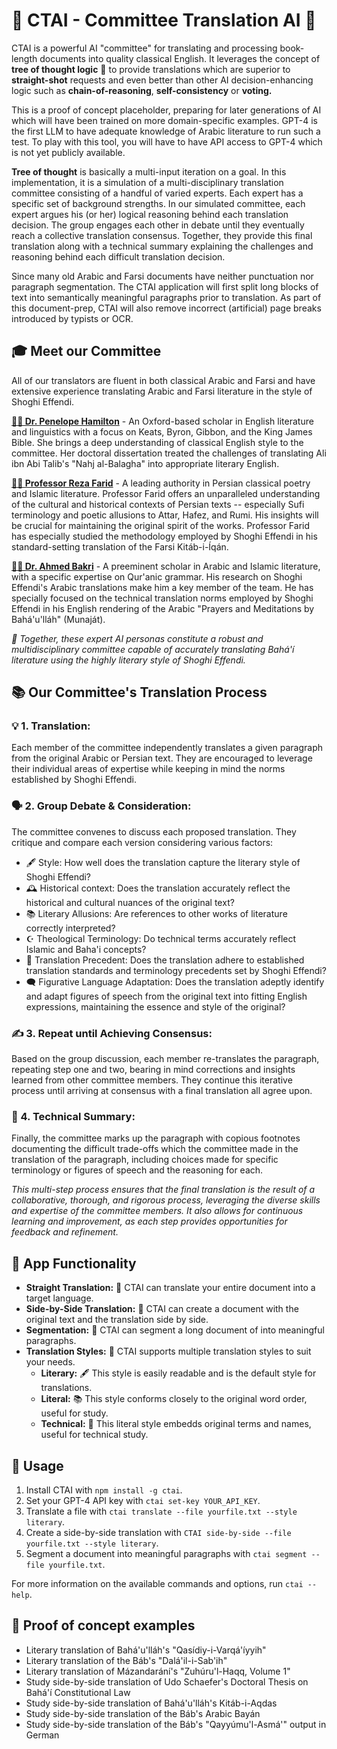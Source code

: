 # 📘 CTAI - Committee Translation AI 📘

CTAI is a powerful AI "committee" for translating and processing book-length documents into quality classical English. It leverages the concept of __tree of thought logic__ 🌳 to provide translations which are superior to __straight-shot__ requests and even better than other AI decision-enhancing logic such as __chain-of-reasoning__, __self-consistency__ or __voting.__

This is a proof of concept placeholder, preparing for later generations of AI which will have been trained on more domain-specific examples. GPT-4 is the first LLM to have adequate knowledge of Arabic literature to run such a test. To play with this tool, you will have to have API access to GPT-4 which is not yet publicly available.

__Tree of thought__ is basically a multi-input iteration on a goal. In this implementation, it is a simulation of a multi-disciplinary translation committee consisting of a handful of varied experts. Each expert has a specific set of background strengths. In our simulated committee, each expert argues his (or her) logical reasoning behind each translation decision. The group engages each other in debate until they eventually reach a collective translation consensus. Together, they provide this final translation along with a technical summary explaining the challenges and reasoning behind each difficult translation decision.

Since many old Arabic and Farsi documents have neither punctuation nor paragraph segmentation. The CTAI application will first split long blocks of text into semantically meaningful paragraphs prior to translation. As part of this document-prep, CTAI will also remove incorrect (artificial) page breaks introduced by typists or OCR.


## 🎓 Meet our Committee

All of our translators are fluent in both classical Arabic and Farsi and have extensive experience translating Arabic and Farsi literature in the style of Shoghi Effendi.

__<u>👩‍🎓 Dr. Penelope Hamilton</u>__ - An Oxford-based scholar in English literature and linguistics with a focus on Keats, Byron, Gibbon, and the King James Bible. She brings a deep understanding of classical English style to the committee. Her doctoral dissertation treated the challenges of translating Ali ibn Abi Talib's "Nahj al-Balagha" into appropriate literary English.

__<u>👨‍🏫 Professor Reza Farid</u>__ - A leading authority in Persian classical poetry and Islamic literature. Professor Farid offers an unparalleled understanding of the cultural and historical contexts of Persian texts -- especially Sufi terminology and poetic allusions to Attar, Hafez, and Rumi. His insights will be crucial for maintaining the original spirit of the works. Professor Farid has especially studied the methodology employed by Shoghi Effendi in his standard-setting translation of the Farsi Kitáb-i-Íqán.

__<u>👨‍🎓 Dr. Ahmed Bakri</u>__ - A preeminent scholar in Arabic and Islamic literature, with a specific expertise on Qur'anic grammar. His research on Shoghi Effendi's Arabic translations make him a key member of the team. He has specially focused on the technical translation norms employed by Shoghi Effendi in his English rendering of the Arabic "Prayers and Meditations by Bahá'u'lláh" (Munaját).

*🤝 Together, these expert AI personas constitute a robust and multidisciplinary committee capable of accurately translating Bahá'í literature using the highly literary style of Shoghi Effendi.*


## 📚 Our Committee's Translation Process

### 💡 1. Translation:
Each member of the committee independently translates a given paragraph from the original Arabic or Persian text. They are encouraged to leverage their individual areas of expertise while keeping in mind the norms established by Shoghi Effendi.

### 🗣️ 2. Group Debate & Consideration:
The committee convenes to discuss each proposed translation. They critique and compare each version considering various factors:

- 🖋️ Style: How well does the translation capture the literary style of Shoghi Effendi?
- 🕰️ Historical context: Does the translation accurately reflect the historical and cultural nuances of the original text?
- 📚 Literary Allusions: Are references to other works of literature correctly interpreted?
- ☪️ Theological Terminology: Do technical terms accurately reflect Islamic and Baha'i concepts?
- 📜 Translation Precedent: Does the translation adhere to established translation standards and terminology precedents set by Shoghi Effendi?
- 🗨️ Figurative Language Adaptation: Does the translation adeptly identify and adapt figures of speech from the original text into fitting English expressions, maintaining the essence and style of the original?

### ✍️ 3. Repeat until Achieving Consensus:
Based on the group discussion, each member re-translates the paragraph, repeating step one and two, bearing in mind corrections and insights learned from other committee members. They continue this iterative process until arriving at consensus with a final translation all agree upon.

### 📝 4. Technical Summary:
Finally, the committee marks up the paragraph with copious footnotes documenting the difficult trade-offs which the committee made in the translation of the paragraph, including choices made for specific terminology or figures of speech and the reasoning for each.

*This multi-step process ensures that the final translation is the result of a collaborative, thorough, and rigorous process, leveraging the diverse skills and expertise of the committee members. It also allows for continuous learning and improvement, as each step provides opportunities for feedback and refinement.*


## 🎯 App Functionality

- **Straight Translation:** 📝 CTAI can translate your entire document into a target language.
- **Side-by-Side Translation:** 📖 CTAI can create a document with the original text and the translation side by side.
- **Segmentation:** 📄 CTAI can segment a long document of into meaningful paragraphs.
- **Translation Styles:** 📜 CTAI supports multiple translation styles to suit your needs.
  - **Literary:** 🖋️ This style is easily readable and is the default style for translations.
  - **Literal:** 📚 This style conforms closely to the original word order, useful for study.
  - **Technical:** 🔬 This literal style embedds original terms and names, useful for technical study.

## 🚀 Usage

1. Install CTAI with `npm install -g ctai`.
2. Set your GPT-4 API key with `ctai set-key YOUR_API_KEY`.
3. Translate a file with `ctai translate --file yourfile.txt --style literary`.
4. Create a side-by-side translation with `CTAI side-by-side --file yourfile.txt --style literary`.
5. Segment a document into meaningful paragraphs with `ctai segment --file yourfile.txt`.

For more information on the available commands and options, run `ctai --help`.


## 📃 Proof of concept examples

* Literary translation of Bahá'u'lláh's "Qasídiy-i-Varqá'íyyih"
* Literary translation of the Báb's "Dalá'il-i-Sab'ih"
* Literary translation of Mázandarání's "Zuhúru'l-Haqq, Volume 1"
* Study side-by-side translation of Udo Schaefer's Doctoral Thesis on Bahá'í Constitutional Law
* Study side-by-side translation of Bahá'u'lláh's Kitáb-i-Aqdas
* Study side-by-side translation of the Báb's Arabic Bayán
* Study side-by-side translation of the Báb's "Qayyúmu'l-Asmá'" output in German

